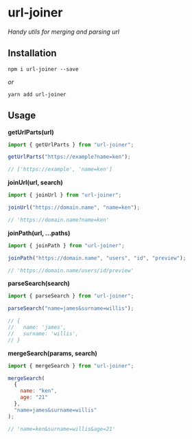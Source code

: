 # url-joiner

_Handy utils for merging and parsing url_

## Installation

```
npm i url-joiner --save
```

_or_

```
yarn add url-joiner
```

## Usage

**getUrlParts(url)**

```javascript
import { getUrlParts } from "url-joiner";

getUrlParts("https://example?name=ken");

// ['https://example', 'name=ken']
```

**joinUrl(url, search)**

```javascript
import { joinUrl } from "url-joiner";

joinUrl("https://domain.name", "name=ken");

// 'https://domain.name?name=ken'
```

**joinPath(url, ...paths)**

```javascript
import { joinPath } from "url-joiner";

joinPath("https://domain.name", "users", "id", "preview");

// 'https://domain.name/users/id/preview'
```

**parseSearch(search)**

```javascript
import { parseSearch } from "url-joiner";

parseSearch("name=james&surname=willis");

// {
//   name: 'james',
//   surname: 'willis',
// }
```

**mergeSearch(params, search)**

```javascript
import { mergeSearch } from "url-joiner";

mergeSearch(
  {
    name: "ken",
    age: "21"
  },
  "name=james&surname=willis"
);

// 'name=ken&surname=willis&age=21'
```
